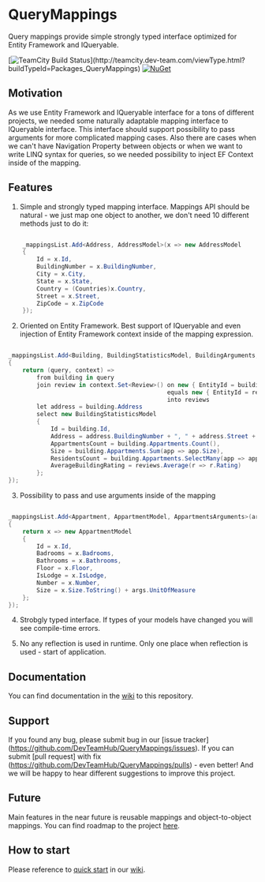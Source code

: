 # QueryMappings

Query mappings provide simple strongly typed interface optimized for Entity Framework and IQueryable. 

[![TeamCity Build Status](http://teamcity.dev-team.com/app/rest/builds/buildType:(id:Packages_QueryMappings)/statusIcon.svg)](http://teamcity.dev-team.com/viewType.html?buildTypeId=Packages_QueryMappings) [![NuGet](https://img.shields.io/badge/nuget-v2.0.0-blue.svg)](https://www.nuget.org/packages/DevTeam.QueryMappings/)

## Motivation

As we use Entity Framework and IQueryable interface for a tons of different projects, we needed some naturally adaptable mapping interface to IQueryable interface. This interface should support possibility to pass arguments for more complicated mapping cases.
Also there are cases when we can't have Navigation Property between objects or when we want to write LINQ syntax for queries, so we needed possibility to inject EF Context inside of the mapping. 

## Features

1. Simple and strongly typed mapping interface. Mappings API should be natural - we just map one object to another, we don't need 10 different methods just to do it:

```C#

    _mappingsList.Add<Address, AddressModel>(x => new AddressModel
    {
        Id = x.Id,
        BuildingNumber = x.BuildingNumber,
        City = x.City,
        State = x.State,
        Country = (Countries)x.Country,
        Street = x.Street,
        ZipCode = x.ZipCode
    });

```

2. Oriented on Entity Framework. Best support of IQueryable and even injection of Entity Framework context inside of the mapping expression.

```C#

_mappingsList.Add<Building, BuildingStatisticsModel, BuildingArguments, IDbContext>(args =>
{
    return (query, context) => 
        from building in query
        join review in context.Set<Review>() on new { EntityId = building.Id, EntityTypeId = (int)EntityType.Building }
                                             equals new { EntityId = review.EntityId, EntityTypeId = review.EntityTypeId }
                                             into reviews
        let address = building.Address
        select new BuildingStatisticsModel
        {
            Id = building.Id,
            Address = address.BuildingNumber + ", " + address.Street + ", " + address.City,
            AppartmentsCount = building.Appartments.Count(),
            Size = building.Appartments.Sum(app => app.Size),
            ResidentsCount = building.Appartments.SelectMany(app => app.Residents).Where(r => r.Age > args.TargetResidentsAge).Count(),
            AverageBuildingRating = reviews.Average(r => r.Rating)
        };
});

```

3. Possibility to pass and use arguments inside of the mapping

```C#

_mappingsList.Add<Appartment, AppartmentModel, AppartmentsArguments>(args =>
{
    return x => new AppartmentModel
    {
        Id = x.Id,
        Badrooms = x.Badrooms,
        Bathrooms = x.Bathrooms,
        Floor = x.Floor,
        IsLodge = x.IsLodge,
        Number = x.Number,
        Size = x.Size.ToString() + args.UnitOfMeasure
    };
});

```

4. Strobgly typed interface. If types of your models have changed you will see compile-time errors. 

5. No any reflection is used in runtime. Only one place when reflection is used - start of application.

## Documentation

You can find documentation in the [wiki](https://github.com/DevTeamHub/QueryMappings/wiki) to this repository.

## Support

If you found any bug, please submit bug in our [issue tracker] (https://github.com/DevTeamHub/QueryMappings/issues). If you can submit [pull request] with fix (https://github.com/DevTeamHub/QueryMappings/pulls) - even better! And we will be happy to hear different suggestions to improve this project.

## Future

Main features in the near future is reusable mappings and object-to-object mappings. You can find roadmap to the project [here](https://github.com/DevTeamHub/QueryMappings/projects/1).  

## How to start

Please reference to [quick start](https://github.com/DevTeamHub/QueryMappings/wiki/Quick-Start) in our [wiki](https://github.com/DevTeamHub/QueryMappings/wiki).



